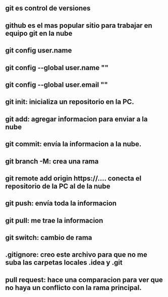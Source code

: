 ## git es control de versiones
## github es el mas popular sitio para trabajar en equipo git en la nube

## git config user.name
## git config --global user.name ""
## git config --global user.email ""
## git init: inicializa un repositorio en la PC.
## git add: agregar informacion para enviar a la nube
## git commit: envía la informacion a la nube.
## git branch -M: crea una rama
## git remote add origin https://....  conecta el repositorio de la PC al de la nube
## git push: envía toda la informacion
## git pull: me trae la informacion
## git switch: cambio de rama
## .gitignore: creo este archivo para que no me suba las carpetas locales .idea y .git
## pull request: hace una comparacion para ver que no haya un conflicto con la rama principal.


